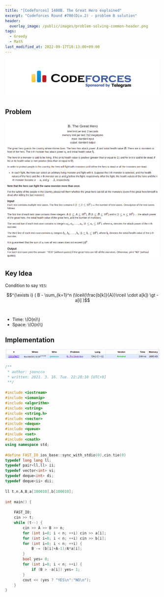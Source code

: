 ```yaml
---
title: "[Codeforces] 1480B. The Great Hero explained"
excerpt: "Codeforces Round #700(Div.2) - problem B solution"
header:
  overlay_image: /public/images/problem-solving-common-header.png
tags:
  - Greedy
  - Math
last_modified_at: 2022-09-17T18:13:00+09:00
---
```

<a href="https://codeforces.com/">
    <img src="/public/images/codeforces-logo.jpeg"/>
</a>

## Problem
<a href="http://codeforces.com/contest/1480/problem/B">
    <img src="/public/images/codeforces-1480B.png"/>
</a>

<br/>

## Key Idea
Condition to say `YES`:  

$$^{\exists i} ( B - \sum_{k=1}^n (\lceil{\frac{b[k]}{A}}\rceil \cdot a[k]) \gt - a[i] )$$

<br/>

- Time: \\(O(n)\\)
- Space: \\(O(n)\\)

## Implementation
<img src="/public/images/codeforces-1480B-result.png"/>

```cpp
/**
 * author: jooncco
 * written: 2021. 3. 16. Tue. 22:20:10 [UTC+9]
 **/

#include <iostream>
#include <iomanip>
#include <algorithm>
#include <string>
#include <string.h>
#include <vector>
#include <deque>
#include <queue>
#include <set>
#include <cmath>
using namespace std;
 
#define FAST_IO ios_base::sync_with_stdio(0),cin.tie(0)
typedef long long ll;
typedef pair<ll,ll> ii;
typedef vector<int> vi;
typedef deque<int> di;
typedef deque<ii> dii;

ll t,n,A,B,a[100010],b[100010];

int main() {
    
    FAST_IO;
    cin >> t;
    while (t--) {
        cin >> A >> B >> n;
        for (int i=0; i < n; ++i) cin >> a[i];
        for (int i=0; i < n; ++i) cin >> b[i];
        for (int i=0; i < n; ++i) {
            B -= (b[i]+A-1)/A*a[i];
        }
        bool yes= 0;
        for (int i=0; i < n; ++i) {
            if (B > -a[i]) yes= 1;
        }
        cout << (yes ? "YES\n":"NO\n");
    }
}
```